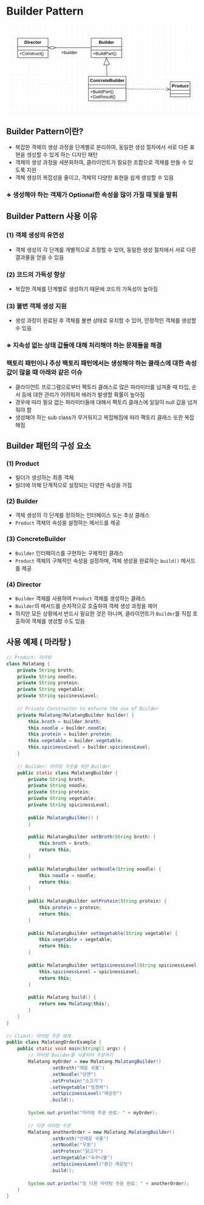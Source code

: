 # Builder Pattern
![DP](./img/1.png)
## Builder Pattern이란?
- 복잡한 객체의 생성 과정을 단계별로 분리하여, 동일한 생성 절차에서 서로 다른 표현을 생성할 수 있게 하는 디자인 패턴
- 객체의 생성 과정을 세분화하여, 클라이언트가 필요한 조합으로 객체를 만들 수 있도록 지원
- 객체 생성의 복잡성을 줄이고, 객체의 다양한 표현을 쉽게 생성할 수 있음

### ※ 생성해야 하는 객체가 Optional한 속성을 많이 가질 때 빛을 발휘

## Builder Pattern 사용 이유
### (1) 객체 생성의 유연성
- 객체 생성의 각 단계를 개별적으로 조정할 수 있어, 동일한 생성 절차에서 서로 다른 결과물을 얻을 수 있음
### (2) 코드의 가독성 향상
- 복잡한 객체를 단계별로 생성하기 때문에 코드의 가독성이 높아짐
### (3) 불변 객체 생성 지원
- 생성 과정이 완료된 후 객체를 불변 상태로 유지할 수 있어, 안정적인 객체를 생성할 수 있음

### ※ 지속성 없는 상태 값들에 대해 처리해야 하는 문제들을 해결
### 팩토리 패턴이나 추상 팩토리 패턴에서는 생성해야 하는 클래스에 대한 속성 값이 많을 때 아래와 같은 이슈
- 클라이언트 프로그램으로부터 팩토리 클래스로 많은 파라미터를 넘겨줄 때 타입, 순서 등에 대한 관리가 어려워져 에러가 발생할 확률이 높아짐
- 경우에 따라 필요 없는 파라미터들에 대해서 팩토리 클래스에 일일이 null 값을 넘겨줘야 함
- 생성해야 하는 sub class가 무거워지고 복잡해짐에 따라 팩토리 클래스 또한 복잡해짐

## Builder 패턴의 구성 요소
### (1) Product
- 빌더가 생성하는 최종 객체
- 빌더에 의해 단계적으로 설정되는 다양한 속성을 가짐
### (2) Builder
- 객체 생성의 각 단계를 정의하는 인터페이스 또는 추상 클래스
- `Product` 객체의 속성을 설정하는 메서드를 제공
### (3) ConcreteBuilder
- `Builder` 인터페이스를 구현하는 구체적인 클래스
- `Product` 객체의 구체적인 속성을 설정하며, 객체 생성을 완료하는 `build()` 메서드를 제공
### (4) Director
- `Builder` 객체를 사용하여 `Product` 객체를 생성하는 클래스
- `Builder`의 메서드를 순차적으로 호출하여 객체 생성 과정을 제어
- 하지만 모든 상황에서 반드시 필요한 것은 아니며, 클라이언트가 `Builder`를 직접 호출하여 객체를 생성할 수도 있음

## 사용 예제 ( 마라탕 ) 
```java
// Product: 마라탕
class Malatang {
    private String broth;
    private String noodle;
    private String protein;
    private String vegetable;
    private String spicinessLevel;

    // Private Constructor to enforce the use of Builder
    private Malatang(MalatangBuilder builder) {
        this.broth = builder.broth;
        this.noodle = builder.noodle;
        this.protein = builder.protein;
        this.vegetable = builder.vegetable;
        this.spicinessLevel = builder.spicinessLevel;
    }

    // Builder: 마라탕 주문을 위한 Builder
    public static class MalatangBuilder {
        private String broth;
        private String noodle;
        private String protein;
        private String vegetable;
        private String spicinessLevel;

        public MalatangBuilder() {
        }

        public MalatangBuilder setBroth(String broth) {
            this.broth = broth;
            return this;
        }

        public MalatangBuilder setNoodle(String noodle) {
            this.noodle = noodle;
            return this;
        }

        public MalatangBuilder setProtein(String protein) {
            this.protein = protein;
            return this;
        }

        public MalatangBuilder setVegetable(String vegetable) {
            this.vegetable = vegetable;
            return this;
        }

        public MalatangBuilder setSpicinessLevel(String spicinessLevel) {
            this.spicinessLevel = spicinessLevel;
            return this;
        }

        public Malatang build() {
            return new Malatang(this);
        }
    }
}

// Client: 마라탕 주문 예제
public class MalatangOrderExample {
    public static void main(String[] args) {
        // 마라탕 Builder를 사용하여 주문하기
        Malatang myOrder = new Malatang.MalatangBuilder()
                .setBroth("매운 국물")
                .setNoodle("당면")
                .setProtein("소고기")
                .setVegetable("청경채")
                .setSpicinessLevel("매운맛")
                .build();

        System.out.println("마라탕 주문 완료: " + myOrder);

        // 다른 마라탕 주문
        Malatang anotherOrder = new Malatang.MalatangBuilder()
                .setBroth("안매운 국물")
                .setNoodle("우동")
                .setProtein("닭고기")
                .setVegetable("숙주나물")
                .setSpicinessLevel("중간 매운맛")
                .build();

        System.out.println("또 다른 마라탕 주문 완료: " + anotherOrder);
    }
}
```